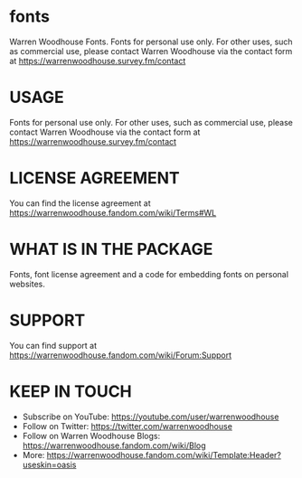 # fonts
Warren Woodhouse Fonts. Fonts for personal use only. For other uses, such as commercial use, please contact Warren Woodhouse via the contact form at https://warrenwoodhouse.survey.fm/contact

# USAGE
Fonts for personal use only. For other uses, such as commercial use, please contact Warren Woodhouse via the contact form at https://warrenwoodhouse.survey.fm/contact

# LICENSE AGREEMENT
You can find the license agreement at https://warrenwoodhouse.fandom.com/wiki/Terms#WL

# WHAT IS IN THE PACKAGE
Fonts, font license agreement and a code for embedding fonts on personal websites.

# SUPPORT
You can find support at https://warrenwoodhouse.fandom.com/wiki/Forum:Support

# KEEP IN TOUCH
* Subscribe on YouTube: https://youtube.com/user/warrenwoodhouse
* Follow on Twitter: https://twitter.com/warrenwoodhouse
* Follow on Warren Woodhouse Blogs: https://warrenwoodhouse.fandom.com/wiki/Blog
* More: https://warrenwoodhouse.fandom.com/wiki/Template:Header?useskin=oasis
